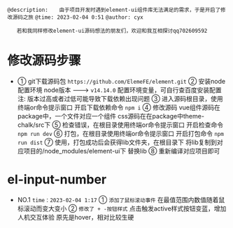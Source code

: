 
`@description:`
 `   由于项目开发时遇到element-ui组件库无法满足的需求，于是开启了修改源码之旅`
`@time: 2023-02-04 0:51`
`@author: cyx`


`    若和我同样修改element-ui源码想法的朋友们，欢迎和我互相探讨qq702609592   `
# 修改源码步骤
-
    ① git下载源码包 `https://github.com/ElemeFE/element.git`
    ② 安装node配置环境  node版本 ---> `v14.14.0`
        配置环境变量，可自行查百度安装配置
        注: 版本过高或者过低可能导致下载依赖出现问题
    ③ 进入源码根目录，使用终端or命令提示窗口
        开启下载依赖命令 `npm i`
    ④ 修改源码 
        vue组件源码在package中，一个文件对应一个组件
        css源码在在package中theme-chalk/src下
    ⑤ 检查错误，在根目录使用终端or命令提示窗口
        开启检查命令 `npm run dev`
    ⑥ 打包，在根目录使用终端or命令提示窗口
        开启打包命令 `npm run dist`
    ⑦ 使用，打包成功后会获得lib文件夹，在根目录下
        将lib复制到对应项目的/node_modules/element-ui下
        替换lib
    ⑧ 重新编译对应项目即可


# el-input-number
- NO.1  `time：2023-02-04 1:17`
    ① `添加了鼠标滚动事件`
        在最值范围内数值随着鼠标滚动而变大变小
    ② `修改了 + -按钮样式`
        点击触发active样式按钮变蓝，增加人机交互体验
        原先是hover，相对比较生硬
    
